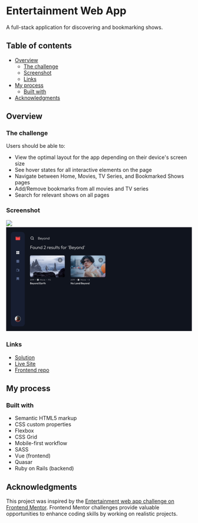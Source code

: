 # Entertainment Web App

A full-stack application for discovering and bookmarking shows.

## Table of contents

- [Overview](#overview)
  - [The challenge](#the-challenge)
  - [Screenshot](#screenshot)
  - [Links](#links)
- [My process](#my-process)
  - [Built with](#built-with)
- [Acknowledgments](#acknowledgments)

## Overview

### The challenge

Users should be able to:

- View the optimal layout for the app depending on their device's screen size
- See hover states for all interactive elements on the page
- Navigate between Home, Movies, TV Series, and Bookmarked Shows pages
- Add/Remove bookmarks from all movies and TV series
- Search for relevant shows on all pages

### Screenshot

![](./app/assets/screenshots/desktop-preview.png)
![](./app/assets/screenshots/search-preview.png)

### Links

- [Solution](https://your-solution-url.com)
- [Live Site](https://your-live-site-url.com)
- [Frontend repo](https://github.com/grenzk/entertainment-web-app)

## My process

### Built with

- Semantic HTML5 markup
- CSS custom properties
- Flexbox
- CSS Grid
- Mobile-first workflow
- SASS
- Vue (frontend)
- Quasar
- Ruby on Rails (backend)

## Acknowledgments

This project was inspired by the [Entertainment web app challenge on Frontend Mentor](https://www.frontendmentor.io/challenges/entertainment-web-app-J-UhgAW1X). Frontend Mentor challenges provide valuable opportunities to enhance coding skills by working on realistic projects.
